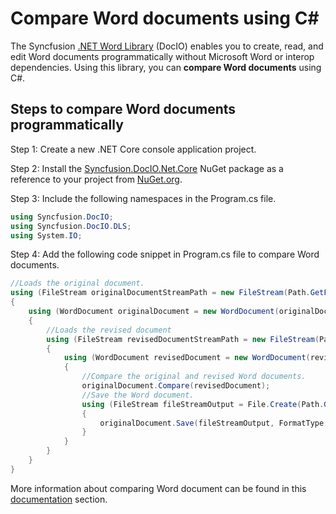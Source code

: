 # Compare Word documents using C#

The Syncfusion [.NET Word Library](https://www.syncfusion.com/document-processing/word-framework/net/word-library) (DocIO) enables you to create, read, and edit Word documents programmatically without Microsoft Word or interop dependencies. Using this library, you can **compare Word documents** using C#.

## Steps to compare Word documents programmatically

Step 1: Create a new .NET Core console application project.

Step 2: Install the [Syncfusion.DocIO.Net.Core](https://www.nuget.org/packages/Syncfusion.DocIO.Net.Core) NuGet package as a reference to your project from [NuGet.org](https://www.nuget.org/).

Step 3: Include the following namespaces in the Program.cs file.

```csharp
using Syncfusion.DocIO; 
using Syncfusion.DocIO.DLS;
using System.IO;
```

Step 4: Add the following code snippet in Program.cs file to compare Word documents.

```csharp
//Loads the original document.
using (FileStream originalDocumentStreamPath = new FileStream(Path.GetFullPath(@"Data/OriginalDocument.docx"), FileMode.Open, FileAccess.Read))
{
    using (WordDocument originalDocument = new WordDocument(originalDocumentStreamPath, FormatType.Docx))
    {
        //Loads the revised document
        using (FileStream revisedDocumentStreamPath = new FileStream(Path.GetFullPath(@"Data/RevisedDocument.docx"), FileMode.Open, FileAccess.Read))
        {
            using (WordDocument revisedDocument = new WordDocument(revisedDocumentStreamPath, FormatType.Docx))
            {
                //Compare the original and revised Word documents.
                originalDocument.Compare(revisedDocument);
                //Save the Word document.
                using (FileStream fileStreamOutput = File.Create(Path.GetFullPath("Output/Output.docx")))
                {
                    originalDocument.Save(fileStreamOutput, FormatType.Docx);
                }
            }
        }     
    }               
}
```

More information about comparing Word document can be found in this [documentation](https://help.syncfusion.com/document-processing/word/word-library/net/word-document/compare-word-documents) section.